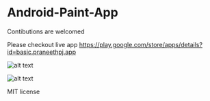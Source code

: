 # Android-Paint-App

Contibutions are welcomed

Please checkout live app
https://play.google.com/store/apps/details?id=basic.praneethpj.app

![alt text](https://play-lh.googleusercontent.com/Pv2KlE3N1RC6qfxxmTwbyBlStfDOZHBZX5ZQLF4ZJbMpmJIwaHkaOlGQ9KFroelez8uq=w1600-h757-rw)

![alt text](https://play-lh.googleusercontent.com/Wbb4I9JOZ0bN8nwq1bZJOFWV88WpABos0EaEGfqBfel5kDrQrshbJiGhpkbxoKeqY7U=w1600-h757-rw)


MIT license
